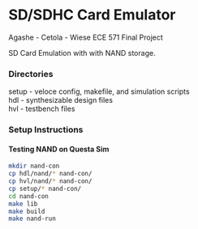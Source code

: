 # SD/SDHC Card Emulator
Agashe - Cetola - Wiese
ECE 571 Final Project

SD Card Emulation with with NAND storage.

### Directories  
setup - veloce config, makefile, and simulation scripts  
hdl - synthesizable design files  
hvl - testbench files  

### Setup Instructions

#### Testing NAND on Questa Sim 
```bash
mkdir nand-con  
cp hdl/nand/* nand-con/  
cp hvl/nand/* nand-con/  
cp setup/* nand-con/  
cd nand-con  
make lib  
make build  
make nand-run 
```
